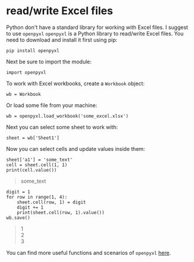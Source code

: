 
# read/write Excel files

Python don't have a standard library for working with Excel files. I suggest to use `openpyxl`
`openpyxl` is a Python library to read/write Excel files.
You need to download and install it first using pip:
```
pip install openpyxl
```
Next be sure to import the module:
```
import openpyxl
```
To work with Excel workbooks, create a `Workbook` object:
```
wb = Workbook
```
Or load some file from your machine:
```
wb = openpyxl.load_workbook('some_excel.xlsx')
```
Next you can select some sheet to work with:
```
sheet = wb['Sheet1']
```
Now you can select cells and update values inside them:
```
sheet['a1'] = 'some_text'
cell = sheet.cell(1, 1)
print(cell.value())
```
> some_text

```
digit = 1
for row in range(1, 4):
	sheet.cell(row, 1) = digit
	digit += 1
	print(sheet.cell(row, 1).value())
wb.save()
``` 
> 1 \
> 2 \
> 3

You can find more useful functions and scenarios of `openpyxl` [here](https://openpyxl.readthedocs.io/en/stable/).
